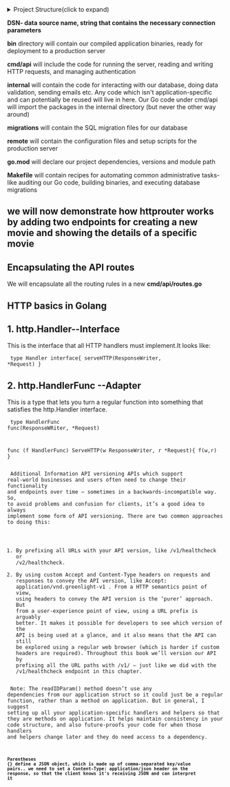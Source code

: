 
<details>
<summary> Project Structure(click to expand)</summary>
<pre><code>
greenlight-api/
├── bin/                # Compiled application binaries (production-ready)
├── cmd/api/            # Application entry point (main.go) and HTTP server setup
├── internal/           # Core app logic: DB, validation, services, etc.
├── migrations/         # SQL migration scripts
├── remote/             # Production deployment scripts/configs
├── go.mod              # Module definition and dependencies
├── Makefile            # Automation tasks: build, migrate, lint, etc.
└── README.md           # Project documentation
</code></pre>
</details>

**DSN- data source name, string that contains the necessary connection parameters**


**bin**  directory will contain our compiled application binaries, ready for deployment to a production server


**cmd/api** will include the code for running the server, reading and writing HTTP requests, and managing authentication

**internal** will contain the code for interacting with our database, doing data validation, sending emails etc. Any code which isn't application-specific and can potentially be reused will live in here. Our Go code under cmd/api will import the packages in the internal directory (but never the other way around)

**migrations** will contain the SQL migration files for our database

**remote** will contain the configuration files and setup scripts for the production server

**go.mod** will declare our project dependencies, versions and module path

**Makefile** will contain recipes for automating common administrative tasks- like auditing our Go code, building binaries, and executing database migrations

## we will now demonstrate how httprouter works by adding two endpoints for creating a new movie and showing the details of a specific movie


## Encapsulating the API routes
We will encapsulate all the routing rules in a new **cmd/api/routes.go**

## HTTP basics in Golang
## 1. http.Handler--Interface

This is the interface that all HTTP handlers must implement.It looks like:
<code><pre>
type Handler interface{
    serveHTTP(ResponseWriter, *Request)
}
</pre></code>

## 2. http.HandlerFunc --Adapter
This is a type that lets you turn a regular function into something that satisfies the http.Handler interface.
<code><pre>
type HandlerFunc func(ResponseWRiter, *Request)

func (f HandlerFunc) ServeHTTP(w ResponseWriter, r *Request){
    f(w,r)
}
</pre></code>

<code><pre>
Additional Information
API versioning
APIs which support real-world businesses and users often need to change their functionality
and endpoints over time — sometimes in a backwards-incompatible way. So, to avoid
problems and confusion for clients, it’s a good idea to always implement some form of API
versioning.
There are two common approaches to doing this:
1. By prefixing all URLs with your API version, like /v1/healthcheck or /v2/healthcheck.
2. By using custom Accept and Content-Type headers on requests and responses to
convey the API version, like Accept: application/vnd.greenlight-v1 .
From a HTTP semantics point of view, using headers to convey the API version is the ‘purer’
approach. But from a user-experience point of view, using a URL prefix is arguably better. It
makes it possible for developers to see which version of the API is being used at a glance,
and it also means that the API can still be explored using a regular web browser (which is
harder if custom headers are required).
Throughout this book we’ll version our API by prefixing all the URL paths with /v1/ — just
like we did with the /v1/healthcheck endpoint in this chapter.
</pre></code>


<code><pre>
Note: The readIDParam() method doesn’t use any dependencies from our
application struct so it could just be a regular function, rather than a method on
application. But in general, I suggest setting up all your application-specific handlers
and helpers so that they are methods on application. It helps maintain consistency in
your code structure, and also future-proofs your code for when those handlers and
helpers change later and they do need access to a dependency.
</pre><code>

#### Parentheses {} define a JSON object, which is made up of comma-separated key/value pairs.. we need to set a Content-Type: application/json header on the response, so that the client knows it's receiving JSON and can interpret it 


